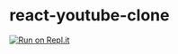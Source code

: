 # react-youtube-clone
[![Run on Repl.it](https://repl.it/badge/github/jaewonhimnae/react-youtube-clone)](https://repl.it/github/jaewonhimnae/react-youtube-clone)
